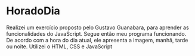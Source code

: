 # HoradoDia

Realizei um exercício proposto pelo Gustavo Guanabara, para aprender as funcionalidades do JavaScript.
Segue então meu programa funcionando. 
De acordo com a hora do dia atual, ele apresenta a imagem, manhã, tarde ou noite. 
 Utilizei o HTML, CSS e JavaScript
